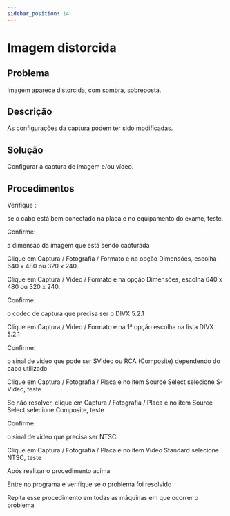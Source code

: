 ```yaml
---
sidebar_position: 14
---
```


# Imagem distorcida
## Problema

Imagem aparece distorcida, com sombra, sobreposta.

## Descrição

As configurações da captura podem ter sido modificadas.

## Solução

Configurar a captura de imagem e/ou vídeo.

## Procedimentos

Verifique :

se o cabo está bem conectado na placa e no equipamento do exame, teste.

Confirme:

a dimensão da imagem que está sendo capturada

Clique em Captura / Fotografia / Formato e na opção Dimensões, escolha 640 x 480 ou 320 x 240.

Clique em Captura / Video / Formato e na opção Dimensões, escolha 640 x 480 ou 320 x 240.

Confirme:

o codec de captura que precisa ser o DIVX 5.2.1

Clique em Captura / Video / Formato e na 1ª opção escolha na lista DIVX 5.2.1

Confirme:

o sinal de vídeo que pode ser SVideo ou RCA (Composite) dependendo do cabo utilizado

Clique em Captura / Fotografia / Placa e no item Source Select selecione S-Video, teste

Se não resolver, clique em Captura / Fotografia / Placa e no item Source Select selecione Composite, teste

Confirme:

o sinal de vídeo que precisa ser NTSC

Clique em Captura / Fotografia / Placa e no item Video Standard selecione NTSC, teste

Após realizar o procedimento acima

Entre no programa e verifique se o problema foi resolvido

Repita esse procedimento em todas as máquinas em que ocorrer o problema